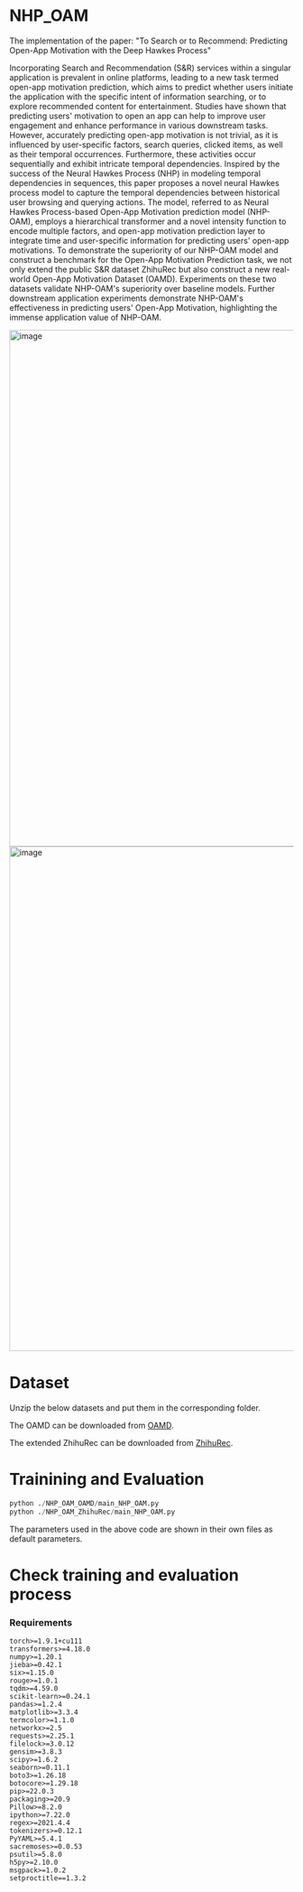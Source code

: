 # NHP_OAM
The implementation of the paper: "To Search or to Recommend: Predicting Open-App Motivation with the Deep Hawkes Process"

Incorporating Search and Recommendation (S&R) services within a singular application is prevalent in online platforms, leading to a new task termed open-app motivation prediction, which aims to predict whether users initiate the application with the specific intent of information searching, or to explore recommended content for entertainment. Studies have shown that predicting users' motivation to open an app can help to improve user engagement and enhance performance in various downstream tasks. However, accurately predicting open-app motivation is not trivial, as it is influenced by user-specific factors, search queries, clicked items, as well as their temporal occurrences. Furthermore, these activities occur sequentially and exhibit intricate temporal dependencies. Inspired by the success of the Neural Hawkes Process (NHP) in modeling temporal dependencies in sequences, this paper proposes a novel neural Hawkes process model to capture the temporal dependencies between historical user browsing and querying actions. The model, referred to as Neural Hawkes Process-based Open-App Motivation prediction model (NHP-OAM), employs a hierarchical transformer and a novel intensity function to encode multiple factors, and open-app motivation prediction layer to integrate time and user-specific information for predicting users' open-app motivations. To demonstrate the superiority of our NHP-OAM model and construct a benchmark for the Open-App Motivation Prediction task, we not only extend the public S\&R dataset ZhihuRec but also construct a new real-world Open-App Motivation Dataset (OAMD). Experiments on these two datasets validate NHP-OAM's superiority over baseline models. Further downstream application experiments demonstrate NHP-OAM's effectiveness in predicting users' Open-App Motivation, highlighting the immense application value of NHP-OAM.

<img width="915" alt="image" src="https://github.com/Jeryi-Sun/NHP_OAM/assets/51322811/23a1d5e2-34df-4307-bfc6-09356a766c3f">
<img width="894" alt="image" src="https://github.com/Jeryi-Sun/NHP_OAM/assets/51322811/b37d014d-4036-4ae1-8611-1d34d12a8656">

# Dataset

Unzip the below datasets and put them in the corresponding folder.

The OAMD can be downloaded from [OAMD](https://drive.google.com/file/d/1de956E9UCrvamz3hyQpaOqWkvdUpMLu3/view?usp=drive_link).

The extended ZhihuRec can be downloaded from  [ZhihuRec](https://drive.google.com/file/d/1GIRgLYPfcMeIAjnQ7F9I-ZsQP3GfBcuS/view?usp=drive_link).

# Trainining and Evaluation
```python
python ./NHP_OAM_OAMD/main_NHP_OAM.py
python ./NHP_OAM_ZhihuRec/main_NHP_OAM.py
```
The parameters used in the above code are shown in their own files as default parameters.


# Check training and evaluation process
### Requirements
```
torch>=1.9.1+cu111
transformers>=4.18.0
numpy>=1.20.1
jieba>=0.42.1
six>=1.15.0
rouge>=1.0.1
tqdm>=4.59.0
scikit-learn>=0.24.1
pandas>=1.2.4
matplotlib>=3.3.4
termcolor>=1.1.0
networkx>=2.5
requests>=2.25.1
filelock>=3.0.12
gensim>=3.8.3
scipy>=1.6.2
seaborn>=0.11.1
boto3>=1.26.18
botocore>=1.29.18
pip>=22.0.3
packaging>=20.9
Pillow>=8.2.0
ipython>=7.22.0
regex>=2021.4.4
tokenizers>=0.12.1
PyYAML>=5.4.1
sacremoses>=0.0.53
psutil>=5.8.0
h5py>=2.10.0
msgpack>=1.0.2
setproctitle==1.3.2
```
